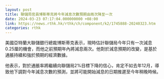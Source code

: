 ```yaml
---
layout: post
title: 聯儲局官員博斯蒂克將今年減息次數預期由兩次降至一次
date: 2024-03-23 07:17:04.000000000 +08:00
link: https://news.rthk.hk/rthk/ch/component/k2/1745888-20240323.htm
categories: rthk
---
```


美國亞特蘭大聯儲銀行總裁博斯蒂克表示，現時估計聯儲局今年只有一次減息0.25厘的機會，而他之前預期年內將減息兩次。他對於減息預期的改變，是基於通脹持續和強於預期的經濟數據。

他表示，對於通脹率將繼續向聯儲局2%目標下降的信心，肯定不如去年12月，導致他下調對今年減息次數的預測，並將可能開始減息的日期推遲至今年稍晚時候。
